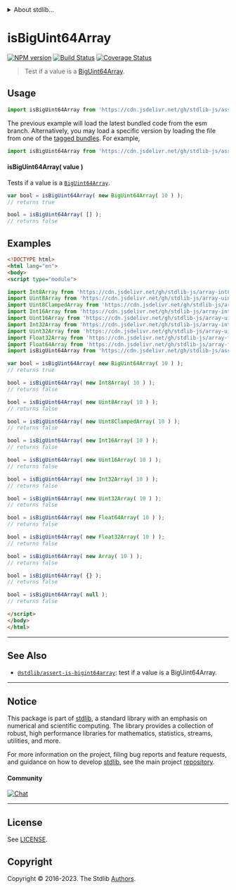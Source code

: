 <!--

@license Apache-2.0

Copyright (c) 2021 The Stdlib Authors.

Licensed under the Apache License, Version 2.0 (the "License");
you may not use this file except in compliance with the License.
You may obtain a copy of the License at

   http://www.apache.org/licenses/LICENSE-2.0

Unless required by applicable law or agreed to in writing, software
distributed under the License is distributed on an "AS IS" BASIS,
WITHOUT WARRANTIES OR CONDITIONS OF ANY KIND, either express or implied.
See the License for the specific language governing permissions and
limitations under the License.

-->


<details>
  <summary>
    About stdlib...
  </summary>
  <p>We believe in a future in which the web is a preferred environment for numerical computation. To help realize this future, we've built stdlib. stdlib is a standard library, with an emphasis on numerical and scientific computation, written in JavaScript (and C) for execution in browsers and in Node.js.</p>
  <p>The library is fully decomposable, being architected in such a way that you can swap out and mix and match APIs and functionality to cater to your exact preferences and use cases.</p>
  <p>When you use stdlib, you can be absolutely certain that you are using the most thorough, rigorous, well-written, studied, documented, tested, measured, and high-quality code out there.</p>
  <p>To join us in bringing numerical computing to the web, get started by checking us out on <a href="https://github.com/stdlib-js/stdlib">GitHub</a>, and please consider <a href="https://opencollective.com/stdlib">financially supporting stdlib</a>. We greatly appreciate your continued support!</p>
</details>

# isBigUint64Array

[![NPM version][npm-image]][npm-url] [![Build Status][test-image]][test-url] [![Coverage Status][coverage-image]][coverage-url] <!-- [![dependencies][dependencies-image]][dependencies-url] -->

> Test if a value is a [BigUint64Array][mdn-biguint64array].



<section class="usage">

## Usage

```javascript
import isBigUint64Array from 'https://cdn.jsdelivr.net/gh/stdlib-js/assert-is-biguint64array@esm/index.mjs';
```
The previous example will load the latest bundled code from the esm branch. Alternatively, you may load a specific version by loading the file from one of the [tagged bundles](https://github.com/stdlib-js/assert-is-biguint64array/tags). For example,

```javascript
import isBigUint64Array from 'https://cdn.jsdelivr.net/gh/stdlib-js/assert-is-biguint64array@v0.1.1-esm/index.mjs';
```

#### isBigUint64Array( value )

Tests if a value is a [`BigUint64Array`][mdn-biguint64array].

<!-- eslint-disable stdlib/require-globals, no-undef -->

```javascript
var bool = isBigUint64Array( new BigUint64Array( 10 ) );
// returns true

bool = isBigUint64Array( [] );
// returns false
```

</section>

<!-- /.usage -->

<section class="examples">

## Examples

<!-- eslint no-undef: "error" -->

<!-- eslint-disable stdlib/require-globals, no-undef -->

```html
<!DOCTYPE html>
<html lang="en">
<body>
<script type="module">

import Int8Array from 'https://cdn.jsdelivr.net/gh/stdlib-js/array-int8@esm/index.mjs';
import Uint8Array from 'https://cdn.jsdelivr.net/gh/stdlib-js/array-uint8@esm/index.mjs';
import Uint8ClampedArray from 'https://cdn.jsdelivr.net/gh/stdlib-js/array-uint8c@esm/index.mjs';
import Int16Array from 'https://cdn.jsdelivr.net/gh/stdlib-js/array-int16@esm/index.mjs';
import Uint16Array from 'https://cdn.jsdelivr.net/gh/stdlib-js/array-uint16@esm/index.mjs';
import Int32Array from 'https://cdn.jsdelivr.net/gh/stdlib-js/array-int32@esm/index.mjs';
import Uint32Array from 'https://cdn.jsdelivr.net/gh/stdlib-js/array-uint32@esm/index.mjs';
import Float32Array from 'https://cdn.jsdelivr.net/gh/stdlib-js/array-float32@esm/index.mjs';
import Float64Array from 'https://cdn.jsdelivr.net/gh/stdlib-js/array-float64@esm/index.mjs';
import isBigUint64Array from 'https://cdn.jsdelivr.net/gh/stdlib-js/assert-is-biguint64array@esm/index.mjs';

var bool = isBigUint64Array( new BigUint64Array( 10 ) );
// returns true

bool = isBigUint64Array( new Int8Array( 10 ) );
// returns false

bool = isBigUint64Array( new Uint8Array( 10 ) );
// returns false

bool = isBigUint64Array( new Uint8ClampedArray( 10 ) );
// returns false

bool = isBigUint64Array( new Int16Array( 10 ) );
// returns false

bool = isBigUint64Array( new Uint16Array( 10 ) );
// returns false

bool = isBigUint64Array( new Int32Array( 10 ) );
// returns false

bool = isBigUint64Array( new Uint32Array( 10 ) );
// returns false

bool = isBigUint64Array( new Float64Array( 10 ) );
// returns false

bool = isBigUint64Array( new Float32Array( 10 ) );
// returns false

bool = isBigUint64Array( new Array( 10 ) );
// returns false

bool = isBigUint64Array( {} );
// returns false

bool = isBigUint64Array( null );
// returns false

</script>
</body>
</html>
```

</section>

<!-- /.examples -->

<!-- Section for related `stdlib` packages. Do not manually edit this section, as it is automatically populated. -->

<section class="related">

* * *

## See Also

-   <span class="package-name">[`@stdlib/assert-is-bigint64array`][@stdlib/assert/is-bigint64array]</span><span class="delimiter">: </span><span class="description">test if a value is a BigUint64Array.</span>

</section>

<!-- /.related -->

<!-- Section for all links. Make sure to keep an empty line after the `section` element and another before the `/section` close. -->


<section class="main-repo" >

* * *

## Notice

This package is part of [stdlib][stdlib], a standard library with an emphasis on numerical and scientific computing. The library provides a collection of robust, high performance libraries for mathematics, statistics, streams, utilities, and more.

For more information on the project, filing bug reports and feature requests, and guidance on how to develop [stdlib][stdlib], see the main project [repository][stdlib].

#### Community

[![Chat][chat-image]][chat-url]

---

## License

See [LICENSE][stdlib-license].


## Copyright

Copyright &copy; 2016-2023. The Stdlib [Authors][stdlib-authors].

</section>

<!-- /.stdlib -->

<!-- Section for all links. Make sure to keep an empty line after the `section` element and another before the `/section` close. -->

<section class="links">

[npm-image]: http://img.shields.io/npm/v/@stdlib/assert-is-biguint64array.svg
[npm-url]: https://npmjs.org/package/@stdlib/assert-is-biguint64array

[test-image]: https://github.com/stdlib-js/assert-is-biguint64array/actions/workflows/test.yml/badge.svg?branch=v0.1.1
[test-url]: https://github.com/stdlib-js/assert-is-biguint64array/actions/workflows/test.yml?query=branch:v0.1.1

[coverage-image]: https://img.shields.io/codecov/c/github/stdlib-js/assert-is-biguint64array/main.svg
[coverage-url]: https://codecov.io/github/stdlib-js/assert-is-biguint64array?branch=main

<!--

[dependencies-image]: https://img.shields.io/david/stdlib-js/assert-is-biguint64array.svg
[dependencies-url]: https://david-dm.org/stdlib-js/assert-is-biguint64array/main

-->

[chat-image]: https://img.shields.io/gitter/room/stdlib-js/stdlib.svg
[chat-url]: https://app.gitter.im/#/room/#stdlib-js_stdlib:gitter.im

[stdlib]: https://github.com/stdlib-js/stdlib

[stdlib-authors]: https://github.com/stdlib-js/stdlib/graphs/contributors

[umd]: https://github.com/umdjs/umd
[es-module]: https://developer.mozilla.org/en-US/docs/Web/JavaScript/Guide/Modules

[deno-url]: https://github.com/stdlib-js/assert-is-biguint64array/tree/deno
[umd-url]: https://github.com/stdlib-js/assert-is-biguint64array/tree/umd
[esm-url]: https://github.com/stdlib-js/assert-is-biguint64array/tree/esm
[branches-url]: https://github.com/stdlib-js/assert-is-biguint64array/blob/main/branches.md

[stdlib-license]: https://raw.githubusercontent.com/stdlib-js/assert-is-biguint64array/main/LICENSE

[mdn-biguint64array]: https://developer.mozilla.org/en-US/docs/Web/JavaScript/Reference/Global_Objects/BigUint64Array

<!-- <related-links> -->

[@stdlib/assert/is-bigint64array]: https://github.com/stdlib-js/assert-is-bigint64array/tree/esm

<!-- </related-links> -->

</section>

<!-- /.links -->
